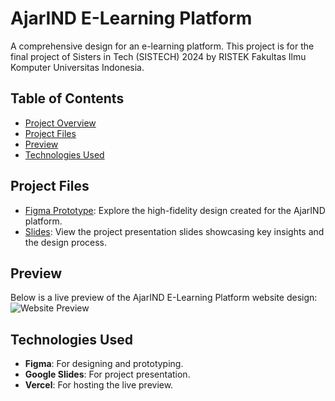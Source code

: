 # AjarIND E-Learning Platform

A comprehensive design for an e-learning platform. This project is for the final project of Sisters in Tech (SISTECH) 2024 by RISTEK Fakultas Ilmu Komputer Universitas Indonesia.

## Table of Contents
- [Project Overview](#ajarind-e-learning-platform)
- [Project Files](#project-files)
- [Preview](#preview)
- [Technologies Used](#technologies-used)

## Project Files
- [Figma Prototype](https://www.figma.com/design/UOxwz8tVKaAk39K3GYYTuL/High-Fidelity-Design?node-id=0-1&t=O7DaeMk2vJfH6nXn-1): Explore the high-fidelity design created for the AjarIND platform.
- [Slides](https://docs.google.com/presentation/d/1eHcaDUOjTpUD54yOZLMInZ1arkYfZFpF/edit?usp=sharing&ouid=118346825807567798476&rtpof=true&sd=true): View the project presentation slides showcasing key insights and the design process.

## Preview
Below is a live preview of the AjarIND E-Learning Platform website design:
![Website Preview](https://ajarind.vercel.app/)

## Technologies Used
- **Figma**: For designing and prototyping.
- **Google Slides**: For project presentation.
- **Vercel**: For hosting the live preview.
